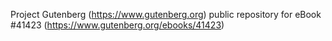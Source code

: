 Project Gutenberg (https://www.gutenberg.org) public repository for eBook #41423 (https://www.gutenberg.org/ebooks/41423)
